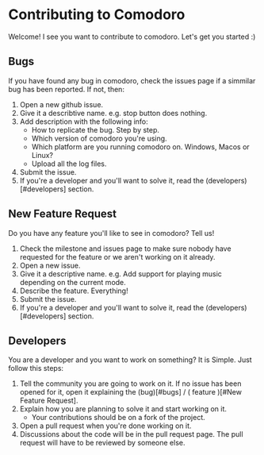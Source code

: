 # Contributing to Comodoro  
Welcome! I see you want to contribute to comodoro. Let's get you started :)  
## Bugs  
If you have found any bug in comodoro, check the issues page if a simmilar bug has been reported. If not, then:  
1. Open a new github issue.  
2. Give it a describtive name. e.g. stop button does nothing.  
3. Add description with the following info:  
    - How to replicate the bug. Step by step.  
    - Which version of comodoro you're using.  
    - Which platform are you running comodoro on. Windows, Macos or Linux?  
    - Upload all the log files.  
4. Submit the issue.  
5. If you're a developer and you'll want to solve it, read the (developers)[#developers] section.  
## New Feature Request  
Do you have any feature you'll like to see in comodoro? Tell us!  
1. Check the milestone and issues page to make sure nobody have requested for the feature or we aren't working on it already.  
2. Open a new issue.  
3. Give it a descriptive name. e.g. Add support for playing music depending on the current mode.  
4. Describe the feature. Everything!  
5. Submit the issue.  
6. If you're a developer and you'll want to solve it, read the (developers)[#developers] section.  
## Developers  
You are a developer and you want to work on something? It is Simple. Just follow this steps:  
1. Tell the community you are going to work on it.  If no issue has been opened for it, open it explaining the (bug)[#bugs] / ( feature )[#New Feature Request].  
2. Explain how you are planning to solve it and start working on it.  
    - Your contributions should be on a fork of the project.  
3. Open a pull request when you're done working on it.  
4. Discussions about the code will be in the pull request page. The pull request will have to be reviewed by someone else.  
